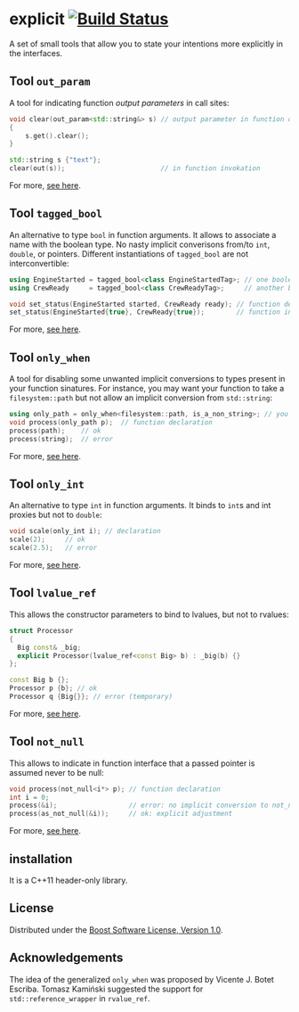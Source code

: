 # explicit [![Build Status](https://travis-ci.org/akrzemi1/explicit.svg?branch=master)](https://travis-ci.org/akrzemi1/explicit)

A set of small tools that allow you to state your intentions more explicitly in the interfaces.

## Tool `out_param`

A tool for indicating function *output parameters* in call sites:

```c++
void clear(out_param<std::string&> s) // output parameter in function declaration
{
    s.get().clear();
}

std::string s {"text"};
clear(out(s));                        // in function invokation
```

For more, [see here](doc/out_param.md).

## Tool `tagged_bool`

An alternative to type `bool` in function arguments. It allows to associate a name with the boolean type. No nasty implicit converisons from/to `int`, `double`, or pointers. Different instantiations of `tagged_bool` are not interconvertible:

```c++
using EngineStarted = tagged_bool<class EngineStartedTag>; // one boolean type
using CrewReady     = tagged_bool<class CrewReadyTag>;     // another boolean type

void set_status(EngineStarted started, CrewReady ready); // function declaration
set_status(EngineStarted{true}, CrewReady{true});        // function invokation
```
For more, [see here](doc/tagged_bool.md).

## Tool `only_when`

A tool for disabling some unwanted implicit conversions to types present in your function sinatures. For instance, you may want your function to take a `filesystem::path` but not allow an implicit conversion from `std::string`:

```c++
using only_path = only_when<filesystem::path, is_a_non_string>; // you define type trait is_a_non_string
void process(only_path p);  // function declaration
process(path);    // ok
process(string);  // error
```

For more, [see here](doc/only_when.md).

## Tool `only_int`

An alternative to type `int` in function arguments. It binds to `int`s and int proxies but not to `double`:

```c++
void scale(only_int i); // declaration
scale(2);     // ok
scale(2.5);   // error
```

For more, [see here](doc/only_when.md).

## Tool `lvalue_ref`

This allows the constructor parameters to bind to lvalues, but not to rvalues:

```c++
struct Processor
{
  Big const& _big;
  explicit Processor(lvalue_ref<const Big> b) : _big(b) {}
};

const Big b {};
Processor p {b}; // ok
Processor q {Big{}}; // error (temporary)
```

For more, [see here](doc/lvalue_ref.md).

## Tool `not_null`

This allows to indicate in function interface that a passed pointer is assumed never to be null:

```c++
void process(not_null<i*> p); // function declaration
int i = 0;
process(&i);                  // error: no implicit conversion to not_null
process(as_not_null(&i));     // ok: explicit adjustment
```

For more, [see here](doc/not_null.md).

## installation
It is a C++11 header-only library.

## License
Distributed under the [Boost Software License, Version 1.0](http://www.boost.org/LICENSE_1_0.txt).

## Acknowledgements
The idea of the generalized `only_when` was proposed by Vicente J. Botet Escriba. Tomasz Kamiński suggested the support for `std::reference_wrapper` in `rvalue_ref`.
